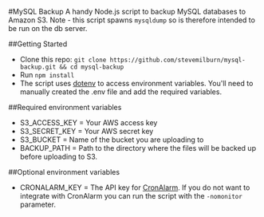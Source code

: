 #MySQL Backup
A handy Node.js script to backup MySQL databases to Amazon S3. Note - this script spawns `mysqldump`
so is therefore intended to be run on the db server.

##Getting Started
* Clone this repo: `git clone https://github.com/stevemilburn/mysql-backup.git && cd mysql-backup`
* Run `npm install`
* The script uses [dotenv](http://www.npmjs.com/package/dotenv) to access environment variables. You'll need to manually
created the .env file and add the required variables.

##Required environment variables
* S3_ACCESS_KEY = Your AWS access key
* S3_SECRET_KEY = Your AWS secret key
* S3_BUCKET = Name of the bucket you are uploading to
* BACKUP_PATH = Path to the directory where the files will be backed up before uploading to S3.

##Optional environment variables
* CRONALARM_KEY = The API key for [CronAlarm](https://www.cronalarm.com). If you do not want to integrate with CronAlarm you can
run the script with the `-nomonitor` parameter.
